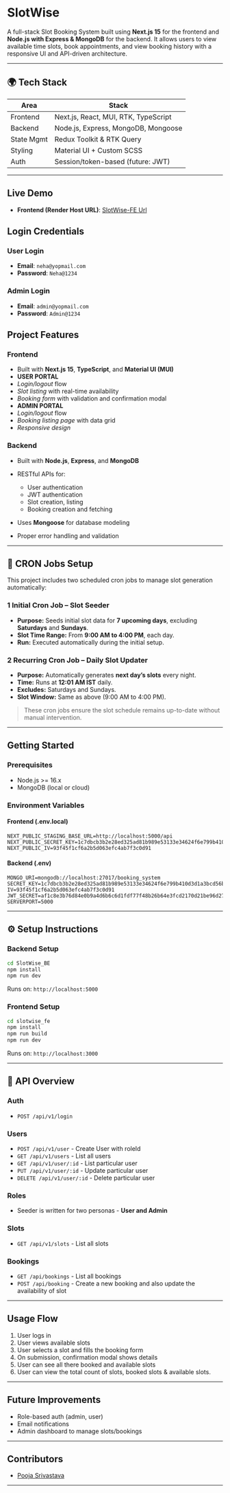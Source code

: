 # SlotWise

A full-stack Slot Booking System built using **Next.js 15** for the frontend and **Node.js with Express & MongoDB** for the backend. It allows users to view available time slots, book appointments, and view booking history with a responsive UI and API-driven architecture.

---

## 🌍 Tech Stack

| Area       | Stack                                |
| ---------- | ------------------------------------ |
| Frontend   | Next.js, React, MUI, RTK, TypeScript |
| Backend    | Node.js, Express, MongoDB, Mongoose  |
| State Mgmt | Redux Toolkit & RTK Query            |
| Styling    | Material UI + Custom SCSS            |
| Auth       | Session/token-based (future: JWT)    |

---

## Live Demo

* **Frontend (Render Host URL)**: [SlotWise-FE Url](https://slotwise-fe-qt4d.onrender.com/)

## Login Credentials

### User Login

* **Email**: `neha@yopmail.com`
* **Password**: `Neha@1234`

### Admin Login

* **Email**: `admin@yopmail.com`
* **Password**: `Admin@1234`

## Project Features

### Frontend 

* Built with **Next.js 15**, **TypeScript**, and **Material UI (MUI)**
* **USER PORTAL**
* *Login/logout* flow
* *Slot listing* with real-time availability
* *Booking form* with validation and confirmation modal
* **ADMIN PORTAL**
* *Login/logout* flow
* *Booking listing page* with data grid
* *Responsive design*

### Backend

* Built with **Node.js**, **Express**, and **MongoDB**
* RESTful APIs for:

  * User authentication
  * JWT authentication
  * Slot creation, listing
  * Booking creation and fetching
* Uses **Mongoose** for database modeling
* Proper error handling and validation

---

## 🔁 CRON Jobs Setup

This project includes two scheduled cron jobs to manage slot generation automatically:

### 1 **Initial Cron Job – Slot Seeder**

* **Purpose:** Seeds initial slot data for **7 upcoming days**, excluding **Saturdays** and **Sundays**.
* **Slot Time Range:** From **9:00 AM to 4:00 PM**, each day.
* **Run:** Executed automatically during the initial setup.

### 2 **Recurring Cron Job – Daily Slot Updater**

* **Purpose:** Automatically generates **next day’s slots** every night.
* **Time:** Runs at **12:01 AM IST** daily.
* **Excludes:** Saturdays and Sundays.
* **Slot Window:** Same as above (9:00 AM to 4:00 PM).

>  These cron jobs ensure the slot schedule remains up-to-date without manual intervention.

---

## Getting Started

### Prerequisites

* Node.js >= 16.x
* MongoDB (local or cloud)

### Environment Variables

#### Frontend (.env.local)

```
NEXT_PUBLIC_STAGING_BASE_URL=http://localhost:5000/api
NEXT_PUBLIC_SECRET_KEY=1c7dbcb3b2e28ed325ad81b989e53133e34624f6e799b410d3d1a3bcd56bb2d9
NEXT_PUBLIC_IV=93f45f1cf6a2b5d063efc4ab7f3c0d91
```

#### Backend (.env)

```
MONGO_URI=mongodb://localhost:27017/booking_system
SECRET_KEY=1c7dbcb3b2e28ed325ad81b989e53133e34624f6e799b410d3d1a3bcd56bb2d9
IV=93f45f1cf6a2b5d063efc4ab7f3c0d91
JWT_SECRET=af1c8e3b76d84e0b9a4d6b6c6d1fdf77f48b26b64e3fcd2170d21be96d27e5a8
SERVERPORT=5000
```

---

## ⚙️ Setup Instructions

### Backend Setup

```bash
cd SlotWise_BE
npm install
npm run dev
```

Runs on: `http://localhost:5000`

### Frontend Setup

```bash
cd slotwise_fe
npm install
npm run build
npm run dev
```

Runs on: `http://localhost:3000`

---

## 🔁 API Overview

### Auth

* `POST /api/v1/login`

### Users

* `POST /api/v1/user` - Create User with roleId
* `GET /api/v1/users` - List all users
* `GET /api/v1/user/:id` - List particular user
* `PUT /api/v1/user/:id` - Update particular user
* `DELETE /api/v1/user/:id` - Delete particular user

### Roles

* Seeder is written for two personas - **User and Admin**

### Slots

* `GET /api/v1/slots` - List all slots

### Bookings

* `GET /api/bookings` - List all bookings
* `POST /api/booking` - Create a new booking and also update the availability of slot

---

## Usage Flow

1. User logs in
2. User views available slots
3. User selects a slot and fills the booking form
4. On submission, confirmation modal shows details
5. User can see all there booked and available slots
6. User can view the total count of slots, booked slots & available slots.

---

## Future Improvements

* Role-based auth (admin, user)
* Email notifications
* Admin dashboard to manage slots/bookings

---

## Contributors

* [Pooja Srivastava](https://github.com/Pooja772/SlotWise)

---
